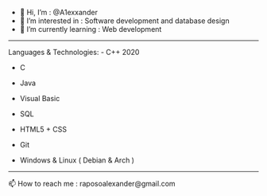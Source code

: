 - 👋 Hi, I’m : @A1exxander
- 👀 I’m interested in : Software development and database design
- 🌱 I’m currently learning : Web development
<hr>
Languages & Technologies:
- C++ 2020

- C

- Java 

- Visual Basic

- SQL
 
- HTML5 + CSS

- Git

- Windows & Linux ( Debian & Arch )
<hr>
📫 How to reach me : raposoalexander@gmail.com
<!---
A1exxander/A1exxander is a ✨ special ✨ repository because its `README.md` (this file) appears on your GitHub profile.
You can click the Preview link to take a look at your changes.
--->
